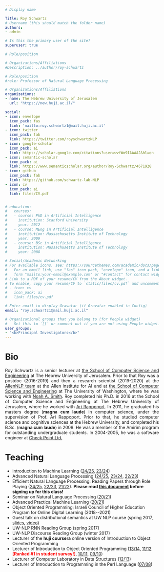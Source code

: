 ```yaml
---
# Display name

Title: Roy Schwartz
# Username (this should match the folder name)
authors:
- admin

# Is this the primary user of the site?
superuser: true

# Role/position

# Organizations/Affiliations
#Description: ../author/roy-schwartz

# Role/position
#role: Professor of Natural Language Processing

# Organizations/Affiliations
organizations:
- name: The Hebrew University of Jerusalem
  url: "https://new.huji.ac.il/"

social:
- icon: envelope
  icon_pack: fas
  link: 'mailto:roy.schwartz1@mail.huji.ac.il'
- icon: twitter
  icon_pack: fab
  link: https://twitter.com/royschwartzNLP
- icon: google-scholar
  icon_pack: ai
  link: https://scholar.google.com/citations?user=wvfWo9IAAAAJ&hl=en
- icon: semantic-scholar
  icon_pack: ai
  link: https://www.semanticscholar.org/author/Roy-Schwartz/4671928
- icon: github
  icon_pack: fab
  link: https://github.com/schwartz-lab-NLP
- icon: cv
  icon_pack: ai
  link: files/CV.pdf


# education:
#   courses:
#   - course: PhD in Artificial Intelligence
#     institution: Stanford University
#     year: 2012
#   - course: MEng in Artificial Intelligence
#     institution: Massachusetts Institute of Technology
#     year: 2009
#   - course: BSc in Artificial Intelligence
#     institution: Massachusetts Institute of Technology
#     year: 2008

# Social/Academic Networking
# For available icons, see: https://sourcethemes.com/academic/docs/page-builder/#icons
#   For an email link, use "fas" icon pack, "envelope" icon, and a link in the
#   form "mailto:your-email@example.com" or "#contact" for contact widget.
# Link to a PDF of your resume/CV from the About widget.
# To enable, copy your resume/CV to `static/files/cv.pdf` and uncomment the lines below.
# - icon: cv
#   icon_pack: ai
#   link: files/cv.pdf

# Enter email to display Gravatar (if Gravatar enabled in Config)
email: "roy.schwartz1@mail.huji.ac.il"

# Organizational groups that you belong to (for People widget)
#   Set this to `[]` or comment out if you are not using People widget.
user_groups:
- "<b>Principal Investigators</b>"
---
```


<div style='text-align:justify'>
<h1>Bio</h1>
Roy Schwartz is a senior lecturer at <a href="http://www.cs.huji.ac.il" target="_blank" rel="noopener noreferrer">the School of Computer Science and Engineering</a> at The Hebrew University of Jerusalem. 
Prior to that Roy was a postdoc (2016-2019) and then a research scientist (2019-2020) at the <a href="http://allennlp.org/" target="_blank" rel="noopener noreferrer">AllenNLP team</a> at the Allen institute for AI and at <a href="http://www.cs.washington.edu/" target="_blank" rel="noopener noreferrer">the School of Computer Science and Engineering</a> at The University of Washington, where he was working with <a href="https://homes.cs.washington.edu/~nasmith/" target="_blank" rel="noopener noreferrer">Noah A. Smith</a>. 
Roy completed his Ph.D. in 2016 at the School of Computer Science and Engineering at The Hebrew University of Jerusalem, where he worked with <a href="http://www.cs.huji.ac.il/~arir" target="_blank" rel="noopener noreferrer">Ari Rappoport</a>.
In 2011, he graduated his masters degree (<b>magna cum laude</b>) in computer science, under the supervision of 
Prof. Ari Rappoport. 
Prior to that, he studied computer science and cognitive sciences at the Hebrew University, and
completed his B.Sc. (<b>magna cum laude</b>) in 2008. 
He was a member of the Amirim program for outstanding undergraduate students. 
In 2004-2005, he was a software engineer at <a href="http://www.checkpoint.com/" target="_blank" rel="noopener noreferrer">Check Point Ltd.</a>
</div>

<h1>Teaching</h1>

* Introduction to Machine Learning (<a href='https://moodle.huji.ac.il/2024-25/course/view.php?id=3461' target="_blank" rel="noopener noreferrer">24/25</a>, <a href='https://moodle4.cs.huji.ac.il/hu23/course/view.php?id=67577' target="_blank" rel="noopener noreferrer">23/24</a>)
* Advanced Natural Language Processing (<a href='https://moodle.huji.ac.il/2024-25/course/view.php?id=3497' target="_blank" rel="noopener noreferrer">24/25</a>, <a href='https://moodle4.cs.huji.ac.il/hu23/course/view.php?id=67664' target="_blank" rel="noopener noreferrer">23/24</a>, <a href='https://moodle2.cs.huji.ac.il/nu22/course/view.php?id=67664' target="_blank" rel="noopener noreferrer">22/23</a>)
* Efficient Natural Language Processing: Reading Papers through Role Playing (<a href='https://moodle.huji.ac.il/2024-25/course/view.php?id=3472' target="_blank" rel="noopener noreferrer">24/25</a>, <a href='https://moodle2.cs.huji.ac.il/nu22/course/view.php?id=67574' target="_blank" rel="noopener noreferrer">22/23</a>, <a href='https://moodle2.cs.huji.ac.il/nu21/course/view.php?id=67574' target="_blank" rel="noopener noreferrer">21/22</a>). <b>Please read <a target="_blank" rel="noopener noreferrer" href='seminar.pdf'>this document</a> before signing up for this class!</b>
* Seminar on Natural Language Processing (<a href='https://moodle2.cs.huji.ac.il/nu20/course/view.php?id=67574' target="_blank" rel="noopener noreferrer">20/21</a>)
* Advanced Practical Machine Learning (<a href='https://moodle2.cs.huji.ac.il/nu20/course/view.php?id=67750' target="_blank" rel="noopener noreferrer">20/21</a>)
* Object Oriented Programming; Israeli Council of Higher Education Program for Online Digital Learning (2018--2021)
* Guest talk on distributional semantics at UW NLP course (spring 2017, <a href="http://courses.cs.washington.edu/courses/csep517/17sp/slides/lecture8a.pdf" target="_blank" rel="noopener noreferrer">slides</a>, <a href="https://www.youtube.com/watch?v=cF6n_Gm05os" target="_blank" rel="noopener noreferrer">video</a>)
* UW-NLP RNN Reading Group (spring 2017)
* UW-NLP Discourse Reading Group (winter 2017)
* Lecturer of the <b>huji coursera</b> online version of Introduction to Object Oriented Programming
* Lecturer of Introduction to Object Oriented Programming (<a href="http://moodle.cs.huji.ac.il/cs13/course/view.php?id=67125" target="_blank" rel="noopener noreferrer">13/14</a>, <a href="http://moodle.cs.huji.ac.il/cs11/course/view.php?id=67125" target="_blank" rel="noopener noreferrer">11/12</a> <font color='red'><b>[Ranked #1 in student survey!]</b></font>,
<a href="http://moodle.cs.huji.ac.il/cs10/course/view.php?id=67125" target="_blank" rel="noopener noreferrer">10/11</a>,
<a href="http://moodle.cs.huji.ac.il/cs09/course/view.php?id=67125" target="_blank" rel="noopener noreferrer">09/10</a>)
* Lecturer of Computer Laboratory in Data Structures (<a href="http://moodle.cs.huji.ac.il/cs12/course/view.php?id=67125" target="_blank" rel="noopener noreferrer">12/13</a>) </li>
* Lecturer of Introduction to Programming in the Perl Language (<a href="http://moodle.cs.huji.ac.il/old/course/view.php?id=105" target="_blank" rel="noopener noreferrer">07/08</a>)


